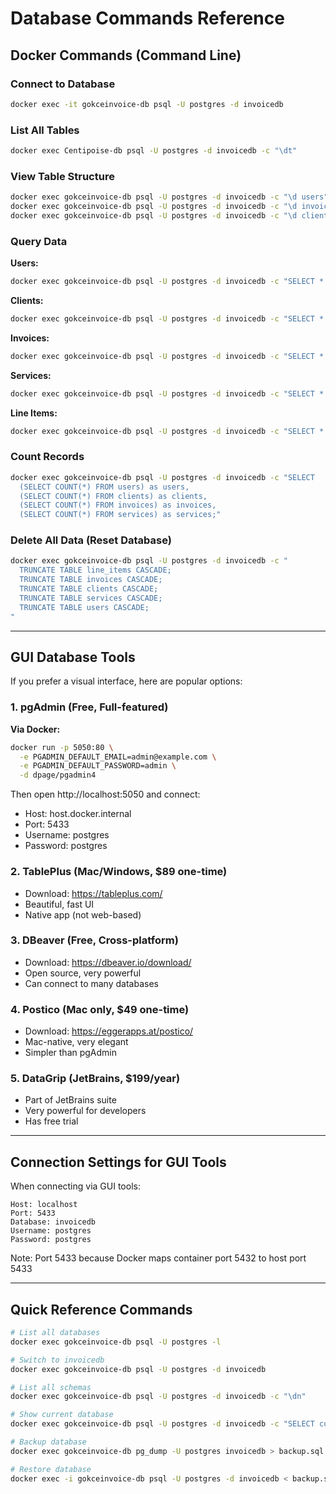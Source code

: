 # Database Commands Reference

## Docker Commands (Command Line)

### Connect to Database
```bash
docker exec -it gokceinvoice-db psql -U postgres -d invoicedb
```

### List All Tables
```bash
docker exec Centipoise-db psql -U postgres -d invoicedb -c "\dt"
```

### View Table Structure
```bash
docker exec gokceinvoice-db psql -U postgres -d invoicedb -c "\d users"
docker exec gokceinvoice-db psql -U postgres -d invoicedb -c "\d invoices"
docker exec gokceinvoice-db psql -U postgres -d invoicedb -c "\d clients"
```

### Query Data

**Users:**
```bash
docker exec gokceinvoice-db psql -U postgres -d invoicedb -c "SELECT * FROM users;"
```

**Clients:**
```bash
docker exec gokceinvoice-db psql -U postgres -d invoicedb -c "SELECT * FROM clients;"
```

**Invoices:**
```bash
docker exec gokceinvoice-db psql -U postgres -d invoicedb -c "SELECT * FROM invoices;"
```

**Services:**
```bash
docker exec gokceinvoice-db psql -U postgres -d invoicedb -c "SELECT * FROM services;"
```

**Line Items:**
```bash
docker exec gokceinvoice-db psql -U postgres -d invoicedb -c "SELECT * FROM line_items;"
```

### Count Records
```bash
docker exec gokceinvoice-db psql -U postgres -d invoicedb -c "SELECT 
  (SELECT COUNT(*) FROM users) as users,
  (SELECT COUNT(*) FROM clients) as clients,
  (SELECT COUNT(*) FROM invoices) as invoices,
  (SELECT COUNT(*) FROM services) as services;"
```

### Delete All Data (Reset Database)
```bash
docker exec gokceinvoice-db psql -U postgres -d invoicedb -c "
  TRUNCATE TABLE line_items CASCADE;
  TRUNCATE TABLE invoices CASCADE;
  TRUNCATE TABLE clients CASCADE;
  TRUNCATE TABLE services CASCADE;
  TRUNCATE TABLE users CASCADE;
"
```

---

## GUI Database Tools

If you prefer a visual interface, here are popular options:

### 1. pgAdmin (Free, Full-featured)
**Via Docker:**
```bash
docker run -p 5050:80 \
  -e PGADMIN_DEFAULT_EMAIL=admin@example.com \
  -e PGADMIN_DEFAULT_PASSWORD=admin \
  -d dpage/pgadmin4
```
Then open http://localhost:5050 and connect:
- Host: host.docker.internal
- Port: 5433
- Username: postgres
- Password: postgres

### 2. TablePlus (Mac/Windows, $89 one-time)
- Download: https://tableplus.com/
- Beautiful, fast UI
- Native app (not web-based)

### 3. DBeaver (Free, Cross-platform)
- Download: https://dbeaver.io/download/
- Open source, very powerful
- Can connect to many databases

### 4. Postico (Mac only, $49 one-time)
- Download: https://eggerapps.at/postico/
- Mac-native, very elegant
- Simpler than pgAdmin

### 5. DataGrip (JetBrains, $199/year)
- Part of JetBrains suite
- Very powerful for developers
- Has free trial

---

## Connection Settings for GUI Tools

When connecting via GUI tools:

```
Host: localhost
Port: 5433
Database: invoicedb
Username: postgres
Password: postgres
```

Note: Port 5433 because Docker maps container port 5432 to host port 5433

---

## Quick Reference Commands

```bash
# List all databases
docker exec gokceinvoice-db psql -U postgres -l

# Switch to invoicedb
docker exec gokceinvoice-db psql -U postgres -d invoicedb

# List all schemas
docker exec gokceinvoice-db psql -U postgres -d invoicedb -c "\dn"

# Show current database
docker exec gokceinvoice-db psql -U postgres -d invoicedb -c "SELECT current_database();"

# Backup database
docker exec gokceinvoice-db pg_dump -U postgres invoicedb > backup.sql

# Restore database
docker exec -i gokceinvoice-db psql -U postgres -d invoicedb < backup.sql
```

